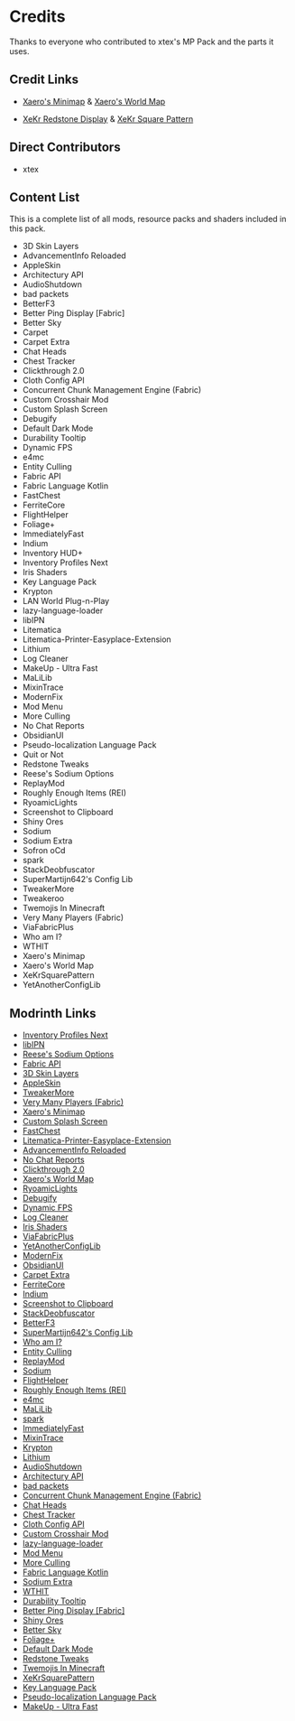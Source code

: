 # Credits

Thanks to everyone who contributed to xtex's MP Pack and the parts it uses.

## Credit Links

- [Xaero's Minimap](https://modrinth.com/mod/xaeros-minimap) & [Xaero's World Map](https://modrinth.com/mod/xaeros-world-map)

- [XeKr Redstone Display](https://modrinth.com/resourcepack/xk-redstone-display) & [XeKr Square Pattern](https://modrinth.com/resourcepack/xekrsquarepattern)

## Direct Contributors

<!--BEGIN CONTRIBUTORS LIST-->

- xtex

<!--END CONTRIBUTORS LIST-->

## Content List

This is a complete list of all mods, resource packs and shaders included in this pack.

<!--BEGIN MOD LIST-->

- 3D Skin Layers
- AdvancementInfo Reloaded
- AppleSkin
- Architectury API
- AudioShutdown
- bad packets
- BetterF3
- Better Ping Display [Fabric]
- Better Sky
- Carpet
- Carpet Extra
- Chat Heads
- Chest Tracker
- Clickthrough 2.0
- Cloth Config API
- Concurrent Chunk Management Engine (Fabric)
- Custom Crosshair Mod
- Custom Splash Screen
- Debugify
- Default Dark Mode
- Durability Tooltip
- Dynamic FPS
- e4mc
- Entity Culling
- Fabric API
- Fabric Language Kotlin
- FastChest
- FerriteCore
- FlightHelper
- Foliage+
- ImmediatelyFast
- Indium
- Inventory HUD+
- Inventory Profiles Next
- Iris Shaders
- Key Language Pack
- Krypton
- LAN World Plug-n-Play
- lazy-language-loader
- libIPN
- Litematica
- Litematica-Printer-Easyplace-Extension
- Lithium
- Log Cleaner
- MakeUp - Ultra Fast
- MaLiLib
- MixinTrace
- ModernFix
- Mod Menu
- More Culling
- No Chat Reports
- ObsidianUI
- Pseudo-localization Language Pack
- Quit or Not
- Redstone Tweaks
- Reese's Sodium Options
- ReplayMod
- Roughly Enough Items (REI)
- RyoamicLights
- Screenshot to Clipboard
- Shiny Ores
- Sodium
- Sodium Extra
- Sofron oCd
- spark
- StackDeobfuscator
- SuperMartijn642's Config Lib
- TweakerMore
- Tweakeroo
- Twemojis In Minecraft
- Very Many Players (Fabric)
- ViaFabricPlus
- Who am I?
- WTHIT
- Xaero's Minimap
- Xaero's World Map
- XeKrSquarePattern
- YetAnotherConfigLib

<!--END MOD LIST-->

## Modrinth Links

<!--BEGIN MR LINKS LIST-->

- [Inventory Profiles Next](https://modrinth.com/mod/O7RBXm3n)
- [libIPN](https://modrinth.com/mod/onSQdWhM)
- [Reese's Sodium Options](https://modrinth.com/mod/Bh37bMuy)
- [Fabric API](https://modrinth.com/mod/P7dR8mSH)
- [3D Skin Layers](https://modrinth.com/mod/zV5r3pPn)
- [AppleSkin](https://modrinth.com/mod/EsAfCjCV)
- [TweakerMore](https://modrinth.com/mod/GBeCx05I)
- [Very Many Players (Fabric)](https://modrinth.com/mod/wnEe9KBa)
- [Xaero's Minimap](https://modrinth.com/mod/1bokaNcj)
- [Custom Splash Screen](https://modrinth.com/mod/BwFQLeCh)
- [FastChest](https://modrinth.com/mod/WNcgffMw)
- [Litematica-Printer-Easyplace-Extension](https://modrinth.com/mod/ITCqumHN)
- [AdvancementInfo Reloaded](https://modrinth.com/mod/tLuRLqpa)
- [No Chat Reports](https://modrinth.com/mod/qQyHxfxd)
- [Clickthrough 2.0](https://modrinth.com/mod/ERHOxvaH)
- [Xaero's World Map](https://modrinth.com/mod/NcUtCpym)
- [RyoamicLights](https://modrinth.com/mod/reCfnRvJ)
- [Debugify](https://modrinth.com/mod/QwxR6Gcd)
- [Dynamic FPS](https://modrinth.com/mod/LQ3K71Q1)
- [Log Cleaner](https://modrinth.com/mod/hwRo6mwQ)
- [Iris Shaders](https://modrinth.com/mod/YL57xq9U)
- [ViaFabricPlus](https://modrinth.com/mod/rIC2XJV4)
- [YetAnotherConfigLib](https://modrinth.com/mod/1eAoo2KR)
- [ModernFix](https://modrinth.com/mod/nmDcB62a)
- [ObsidianUI](https://modrinth.com/mod/E0L8mfJZ)
- [Carpet Extra](https://modrinth.com/mod/VX3TgwQh)
- [FerriteCore](https://modrinth.com/mod/uXXizFIs)
- [Indium](https://modrinth.com/mod/Orvt0mRa)
- [Screenshot to Clipboard](https://modrinth.com/mod/1KiJRrTg)
- [StackDeobfuscator](https://modrinth.com/mod/NusMqsjF)
- [BetterF3](https://modrinth.com/mod/8shC1gFX)
- [SuperMartijn642's Config Lib](https://modrinth.com/mod/LN9BxssP)
- [Who am I?](https://modrinth.com/mod/CcxcmoLQ)
- [Entity Culling](https://modrinth.com/mod/NNAgCjsB)
- [ReplayMod](https://modrinth.com/mod/Nv2fQJo5)
- [Sodium](https://modrinth.com/mod/AANobbMI)
- [FlightHelper](https://modrinth.com/mod/1yyNJogn)
- [Roughly Enough Items (REI)](https://modrinth.com/mod/nfn13YXA)
- [e4mc](https://modrinth.com/mod/qANg5Jrr)
- [MaLiLib](https://modrinth.com/mod/GcWjdA9I)
- [spark](https://modrinth.com/mod/l6YH9Als)
- [ImmediatelyFast](https://modrinth.com/mod/5ZwdcRci)
- [MixinTrace](https://modrinth.com/mod/sGmHWmeL)
- [Krypton](https://modrinth.com/mod/fQEb0iXm)
- [Lithium](https://modrinth.com/mod/gvQqBUqZ)
- [AudioShutdown](https://modrinth.com/mod/cSJudN5h)
- [Architectury API](https://modrinth.com/mod/lhGA9TYQ)
- [bad packets](https://modrinth.com/mod/ftdbN0KK)
- [Concurrent Chunk Management Engine (Fabric)](https://modrinth.com/mod/VSNURh3q)
- [Chat Heads](https://modrinth.com/mod/Wb5oqrBJ)
- [Chest Tracker](https://modrinth.com/mod/ni4SrKmq)
- [Cloth Config API](https://modrinth.com/mod/9s6osm5g)
- [Custom Crosshair Mod](https://modrinth.com/mod/o1tyE5vJ)
- [lazy-language-loader](https://modrinth.com/mod/Nz0RSWrF)
- [Mod Menu](https://modrinth.com/mod/mOgUt4GM)
- [More Culling](https://modrinth.com/mod/51shyZVL)
- [Fabric Language Kotlin](https://modrinth.com/mod/Ha28R6CL)
- [Sodium Extra](https://modrinth.com/mod/PtjYWJkn)
- [WTHIT](https://modrinth.com/mod/6AQIaxuO)
- [Durability Tooltip](https://modrinth.com/mod/smUP7V3r)
- [Better Ping Display [Fabric]](https://modrinth.com/mod/MS1ZMyR7)
- [Shiny Ores](https://modrinth.com/mod/oYrEfh82)
- [Better Sky](https://modrinth.com/mod/Zrixe2pD)
- [Foliage+](https://modrinth.com/mod/kXiPMJsD)
- [Default Dark Mode](https://modrinth.com/mod/6SLU7tS5)
- [Redstone Tweaks](https://modrinth.com/mod/RvfAlf4Z)
- [Twemojis In Minecraft](https://modrinth.com/mod/WdYcUVh8)
- [XeKrSquarePattern](https://modrinth.com/mod/rq4lDGdf)
- [Key Language Pack](https://modrinth.com/mod/QCLPvYpB)
- [Pseudo-localization Language Pack](https://modrinth.com/mod/oZcsj8Sx)
- [MakeUp - Ultra Fast](https://modrinth.com/mod/izsIPI7a)

<!--END MR LINKS LIST-->
